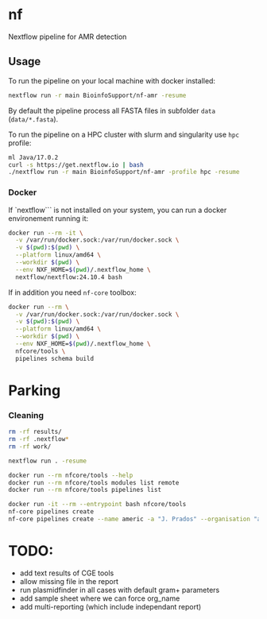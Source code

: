 
# nf

Nextflow pipeline for AMR detection


## Usage

To run the pipeline on your local machine with docker installed:

```bash
nextflow run -r main BioinfoSupport/nf-amr -resume
```

By default the pipeline process all FASTA files in subfolder `data` (`data/*.fasta`).


To run the pipeline on a HPC cluster with slurm and singularity use `hpc` profile:
```bash
ml Java/17.0.2
curl -s https://get.nextflow.io | bash
./nextflow run -r main BioinfoSupport/nf-amr -profile hpc -resume
```




### Docker

If `nextflow``` is not installed on your system, you can run a docker environement
running it:

```bash
docker run --rm -it \
  -v /var/run/docker.sock:/var/run/docker.sock \
  -v $(pwd):$(pwd) \
  --platform linux/amd64 \
  --workdir $(pwd) \
  --env NXF_HOME=$(pwd)/.nextflow_home \
  nextflow/nextflow:24.10.4 bash
```

If in addition you need `nf-core` toolbox:

```bash
docker run --rm \
  -v /var/run/docker.sock:/var/run/docker.sock \
  -v $(pwd):$(pwd) \
  --platform linux/amd64 \
  --workdir $(pwd) \
  --env NXF_HOME=$(pwd)/.nextflow_home \
  nfcore/tools \
  pipelines schema build
```


# Parking 

### Cleaning

```bash
rm -rf results/
rm -rf .nextflow*
rm -rf work/
```

```bash
nextflow run . -resume
```


```bash
docker run --rm nfcore/tools --help
docker run --rm nfcore/tools modules list remote
docker run --rm nfcore/tools pipelines list

docker run -it --rm --entrypoint bash nfcore/tools
nf-core pipelines create
nf-core pipelines create --name americ -a "J. Prados" --organisation "amr-genomics" --description "anti-microbial resistance infection control pipeline"
```





# TODO:
 - add text results of CGE tools
 - allow missing file in the report
 - run plasmidfinder in all cases with default gram+ parameters
 - add sample sheet where we can force org_name
 - add multi-reporting (which include independant report)
 
 
 


